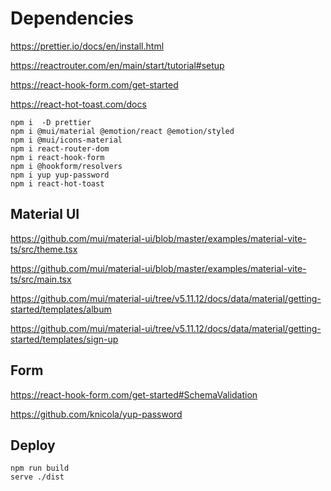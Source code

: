# Dependencies

https://prettier.io/docs/en/install.html

https://reactrouter.com/en/main/start/tutorial#setup

https://react-hook-form.com/get-started

https://react-hot-toast.com/docs

```shell
npm i  -D prettier
npm i @mui/material @emotion/react @emotion/styled
npm i @mui/icons-material
npm i react-router-dom
npm i react-hook-form
npm i @hookform/resolvers
npm i yup yup-password
npm i react-hot-toast
```

## Material UI

https://github.com/mui/material-ui/blob/master/examples/material-vite-ts/src/theme.tsx

https://github.com/mui/material-ui/blob/master/examples/material-vite-ts/src/main.tsx

https://github.com/mui/material-ui/tree/v5.11.12/docs/data/material/getting-started/templates/album

https://github.com/mui/material-ui/tree/v5.11.12/docs/data/material/getting-started/templates/sign-up

## Form

https://react-hook-form.com/get-started#SchemaValidation

https://github.com/knicola/yup-password

## Deploy

```shell
npm run build
serve ./dist
```

